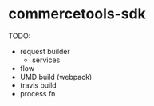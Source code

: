 # commercetools-sdk

TODO:
- request builder
  - services
- flow
- UMD build (webpack)
- travis build
- process fn
